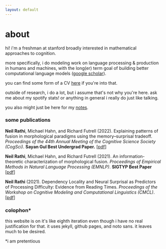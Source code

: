 ```yaml
---
layout: default
---
```


# about

hi! i'm a freshman at stanford broadly interested in mathematical approaches to cognition.

more specifically, i do modeling work on language processing & production in humans and machines, with the long(er) term goal of building better computational language models ([google scholar](https://scholar.google.com/citations?user=9r4-IukAAAAJ&hl=en)).

you can find some form of a CV [here](./assets/vitae.pdf) if you're into that.

outside of research, i do a lot, but i assume that's not why you're here. ask me about my spotify stats! or anything in general i really do just like talking.

you also might just be here for my [notes](./notes.html).

### some publications

**Neil Rathi**, Michael Hahn, and Richard Futrell (2022). Explaining patterns of fusion in morphological paradigms using the memory–surprisal tradeoff. _Proceedings of the 44th Annual Meeting of the Cognitive Science Society (CogSci)_. **Sayan Gul Best Undergrad Paper.** \[[pdf](https://escholarship.org/content/qt0v03z6xb/qt0v03z6xb.pdf)\]

**Neil Rathi**, Michael Hahn, and Richard Futrell (2021). An information-theoretic characterization of morphological fusion. _Proceedings of Empirical Methods in Natural Language Processing (EMNLP)_. **SIGTYP Best Paper** \[[pdf](https://aclanthology.org/2021.emnlp-main.793.pdf)\]

**Neil Rathi** (2021). Dependency Locality and Neural Surprisal as Predictors of Processing Difficulty: Evidence from Reading Times. _Proceedings of the Workshop on Cognitive Modeling and Computational Linguistics (CMCL)_. \[[pdf](https://www.aclweb.org/anthology/2021.cmcl-1.21.pdf)\]

### colophon\*

this website is on it's like eighth iteration even though i have no real justification for that. it uses jekyll, github pages, and noto sans. it leaves much to be desired.

\*i am pretentious